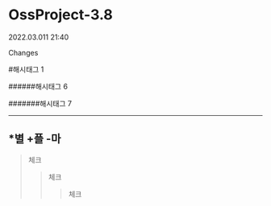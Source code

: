 # OssProject-3.8

2022.03.011
21:40

Changes

#해시태그 1

######해시태그 6

#######해시태그 7

---
*별
+플
-마
---
>체크
>>체크
>>>체크
